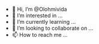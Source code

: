 - 👋 Hi, I’m @Olohmivida
- 👀 I’m interested in ...
- 🌱 I’m currently learning ...
- 💞️ I’m looking to collaborate on ...
- 📫 How to reach me ...

<!---
Olohmivida/Olohmivida is a ✨ special ✨ repository because its `README.md` (this file) appears on your GitHub profile.
You can click the Preview link to take a look at your changes.
--->
